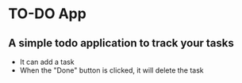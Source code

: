 # TO-DO App

## A simple todo application to track your tasks

- It can add a task
- When the "Done" button is clicked, it will delete the task
